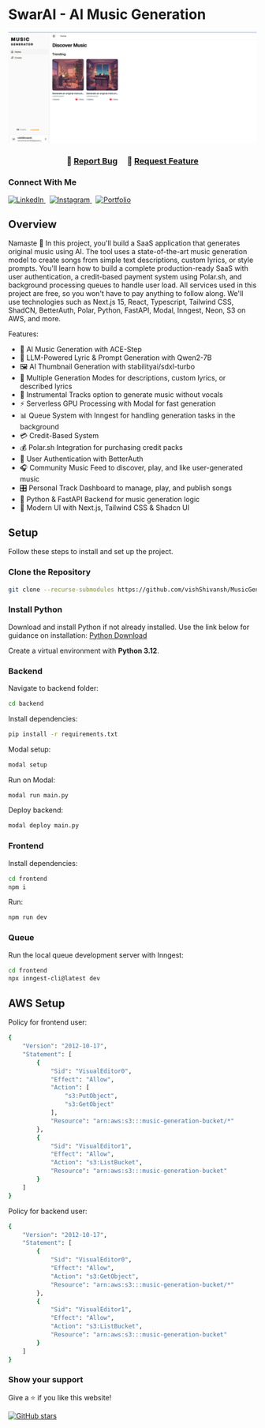 # SwarAI - AI Music Generation

![alt text](swarAI.png)

<h3 align="center">
    🔹
    <a href="https://github.com/vishShivansh/MusicGeneration/issues">Report Bug</a> &nbsp; &nbsp;
    🔹
    <a href="https://github.com/vishShivansh/MusicGeneration/issues">Request Feature</a>
</h3>

### Connect With Me

<p align="start">
  <a href="https://www.linkedin.com/in/shivansh-gupta-54ba2a226" target="_blank">
    <img src="https://img.shields.io/badge/LinkedIn-0A66C2?style=for-the-badge&logo=linkedin&logoColor=white" alt="LinkedIn" />
  </a>
  &nbsp;
  <a href="https://www.instagram.com/vish._shivansh" target="_blank">
    <img src="https://img.shields.io/badge/Instagram-E4405F?style=for-the-badge&logo=instagram&logoColor=white" alt="Instagram" />
  </a>
  &nbsp;
  <a href="https://my-portfolio-shivansh-guptas-projects-acc2e36d.vercel.app" target="_blank">
    <img src="https://img.shields.io/badge/Portfolio-E4405F?style=for-the-badge&logo=aboutdotme&logoColor=white" alt="Portfolio" />
  </a>
</p>

## Overview

Namaste 🤙 In this project, you'll build a SaaS application that generates original music using AI. The tool uses a state-of-the-art music generation model to create songs from simple text descriptions, custom lyrics, or style prompts. You'll learn how to build a complete production-ready SaaS with user authentication, a credit-based payment system using Polar.sh, and background processing queues to handle user load. All services used in this project are free, so you won't have to pay anything to follow along. We'll use technologies such as Next.js 15, React, Typescript, Tailwind CSS, ShadCN, BetterAuth, Polar, Python, FastAPI, Modal, Inngest, Neon, S3 on AWS, and more.

Features:

- 🎵 AI Music Generation with ACE-Step
- 🧠 LLM-Powered Lyric & Prompt Generation with Qwen2-7B
- 🖼️ AI Thumbnail Generation with stabilityai/sdxl-turbo
- 🎤 Multiple Generation Modes for descriptions, custom lyrics, or described lyrics
- 🎸 Instrumental Tracks option to generate music without vocals
- ⚡ Serverless GPU Processing with Modal for fast generation
- 📊 Queue System with Inngest for handling generation tasks in the background
- 💳 Credit-Based System
- 💰 Polar.sh Integration for purchasing credit packs
- 👤 User Authentication with BetterAuth
- 🎧 Community Music Feed to discover, play, and like user-generated music
- 🎛️ Personal Track Dashboard to manage, play, and publish songs
- 🐍 Python & FastAPI Backend for music generation logic
- 📱 Modern UI with Next.js, Tailwind CSS & Shadcn UI

## Setup

Follow these steps to install and set up the project.

### Clone the Repository

```bash
git clone --recurse-submodules https://github.com/vishShivansh/MusicGeneration.git
```

### Install Python

Download and install Python if not already installed. Use the link below for guidance on installation:
[Python Download](https://www.python.org/downloads/)

Create a virtual environment with **Python 3.12**.

### Backend

Navigate to backend folder:

```bash
cd backend
```

Install dependencies:

```bash
pip install -r requirements.txt
```

Modal setup:

```bash
modal setup
```

Run on Modal:

```bash
modal run main.py
```

Deploy backend:

```bash
modal deploy main.py
```

### Frontend

Install dependencies:

```bash
cd frontend
npm i
```

Run:

```bash
npm run dev
```

### Queue

Run the local queue development server with Inngest:

```bash
cd frontend
npx inngest-cli@latest dev
```

## AWS Setup

Policy for frontend user:

```bash
{
    "Version": "2012-10-17",
    "Statement": [
        {
            "Sid": "VisualEditor0",
            "Effect": "Allow",
            "Action": [
                "s3:PutObject",
                "s3:GetObject"
            ],
            "Resource": "arn:aws:s3:::music-generation-bucket/*"
        },
        {
            "Sid": "VisualEditor1",
            "Effect": "Allow",
            "Action": "s3:ListBucket",
            "Resource": "arn:aws:s3:::music-generation-bucket"
        }
    ]
}
```

Policy for backend user:

```bash
{
    "Version": "2012-10-17",
    "Statement": [
        {
            "Sid": "VisualEditor0",
            "Effect": "Allow",
            "Action": "s3:GetObject",
            "Resource": "arn:aws:s3:::music-generation-bucket/*"
        },
        {
            "Sid": "VisualEditor1",
            "Effect": "Allow",
            "Action": "s3:ListBucket",
            "Resource": "arn:aws:s3:::music-generation-bucket"
        }
    ]
}
```

### Show your support

Give a ⭐ if you like this website!

[![GitHub stars](https://img.shields.io/github/stars/vishShivansh/MusicGeneration?style=social)](https://github.com/vishShivansh/MusicGeneration/stargazers)
